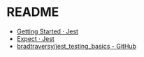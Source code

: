# README

* [Getting Started · Jest](https://jestjs.io/docs/en/getting-started)
* [Expect · Jest](https://jestjs.io/docs/en/expect)
* [bradtraversy/jest_testing_basics - GitHub](https://github.com/bradtraversy/jest_testing_basics)